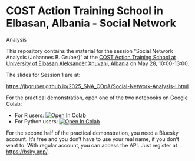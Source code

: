 # COST Action Training School in Elbasan, Albania - Social Network
Analysis

This repository contains the material for the session “Social Network
Analysis (Johannes B. Gruber)” at the [COST Action Training School at
University of Elbasan Aleksandër Xhuvani,
Albania](https://www.opinion-network.eu/updates/cost-action-training-school-in-tirana-albania_2025-01-29)
on May 28, 10:00-13:00.

The slides for Session 1 are at:

<https://jbgruber.github.io/2025_SNA_COpA/Social-Network-Analysis-I.html>

For the practical demonstration, open one of the two notebooks on Google
Colab:

- For R users: [![Open In
  Colab](https://colab.research.google.com/assets/colab-badge.svg)](https://colab.research.google.com/github/JBGruber/2025_SNA_COpA/blob/main/Social-Network-Analysis-II-4r.ipynb)
- For Python users: [![Open In
  Colab](https://colab.research.google.com/assets/colab-badge.svg)](https://colab.research.google.com/github/JBGruber/2025_SNA_COpA/blob/main/Social-Network-Analysis-II-4py.ipynb)

For the second half of the practical demonstration, you need a Bluesky
account. It’s free and you don’t have to use your real name, if you
don’t want to. With regular account, you can access the API. Just
register at <https://bsky.app/>.
